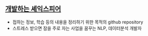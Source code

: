 ## [개발하는 셰익스피어](https://www.github.com./zammanboo)
* 접하는 정보, 학습 등의 내용을 정리하기 위한 목적의 github repository
* 스트레스 받으면 잠을 주로 자는 사업을 꿈꾸는 NLP, 데이터분석 개발자
<br />
